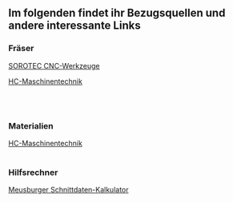 ## Im folgenden findet ihr Bezugsquellen und andere interessante Links
### Fräser
[SOROTEC CNC-Werkzeuge](https://www.sorotec.de/shop/Zerspanungswerkzeuge/sorotec-werkzeuge/)

[HC-Maschinentechnik](https://hc-maschinentechnik.de/Fraeser-Bohrer)

<br><br>
### Materialien
[HC-Maschinentechnik](https://hc-maschinentechnik.de/Rohmaterialien)
<br><br>
### Hilfsrechner
[Meusburger Schnittdaten-Kalkulator](https://schnittdaten.meusburger.com/)
<br><br>
